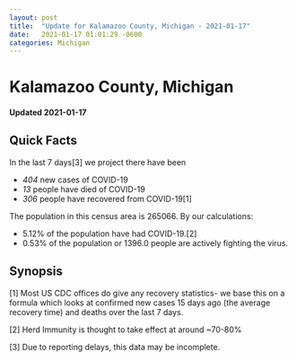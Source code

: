 ```yaml
---
layout: post
title:  "Update for Kalamazoo County, Michigan - 2021-01-17"
date:   2021-01-17 01:01:29 -0600
categories: Michigan
---
```


# Kalamazoo County, Michigan
#### Updated 2021-01-17

## Quick Facts

In the last 7 days[3] we project there have been
- *404* new cases of COVID-19
- *13* people have died of COVID-19
- *306* people have recovered from COVID-19[1]

The population in this census area is 265066. By our calculations:
- 5.12% of the population have had COVID-19.[2]
- 0.53% of the population or 1396.0 people are actively fighting the virus.

## Synopsis




[1] Most US CDC offices do give any recovery statistics- we base this on a formula which looks at confirmed new cases
15 days ago (the average recovery time) and deaths over the last 7 days.

[2] Herd Immunity is thought to take effect at around ~70-80%

[3] Due to reporting delays, this data may be incomplete.
 
    